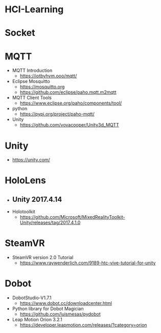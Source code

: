 # HCI-Learning

# Socket

# MQTT
- MQTT Introduction
  - https://iotbyhvm.ooo/mqtt/
- Eclipse Mosquitto
  - https://mosquitto.org
  - https://github.com/eclipse/paho.mqtt.m2mqtt
- MQTT Client Tools
  - https://www.eclipse.org/paho/components/tool/
- python
  - https://pypi.org/project/paho-mqtt/
- Unity
  - https://github.com/vovacooper/Unity3d_MQTT

# Unity
  - https://unity.com/

# HoloLens
- Unity 2017.4.14
  - 
- Holotoolkit
  - https://github.com/Microsoft/MixedRealityToolkit-Unity/releases/tag/2017.4.1.0
  
# SteamVR
- SteamVR version 2.0 Tutorial
  - https://www.raywenderlich.com/9189-htc-vive-tutorial-for-unity
  
# Dobot
- DobotStudio-V1.7.1
  - https://www.dobot.cc/downloadcenter.html
- Python library for Dobot Magician
  - https://github.com/luismesas/pydobot
- Leap Motion Orion 3.2.1
  - https://developer.leapmotion.com/releases/?category=orion
